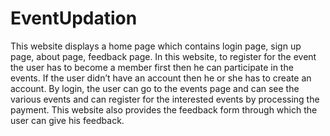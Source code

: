 # EventUpdation
This website displays a home page which contains login page, sign up page, about page, feedback page. In this website, to register for the event the user has to become a member first then he can participate in the events. If the user didn’t have an account then he or she has to create an account. By login, the user can go to the events page and can see the various events and can register for the interested events by processing the payment. This website also provides the feedback form through which the user can give his feedback.
